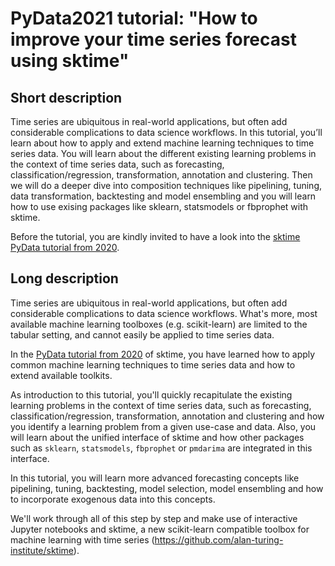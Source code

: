 # PyData2021 tutorial: "How to improve your time series forecast using sktime"


## Short description
Time series are ubiquitous in real-world applications, but often add considerable complications to data science workflows. In this tutorial, you’ll learn about how to apply and extend machine learning techniques to time series data.  You will learn about the different existing learning problems in the context of time series data, such as forecasting, classification/regression, transformation, annotation and clustering. Then we will do a deeper dive into composition techniques like pipelining, tuning, data transformation, backtesting and model ensembling and you will learn how to use exising packages like sklearn, statsmodels or fbprophet with sktime.

Before the tutorial, you are kindly invited to have a look into the [sktime PyData tutorial from 2020](https://www.youtube.com/watch?v=Wf2naBHRo8Q&t=1240s).

## Long description
Time series are ubiquitous in real-world applications, but often add considerable complications to data science workflows. What's more, most available machine learning toolboxes (e.g. scikit-learn) are limited to the tabular setting, and cannot easily be applied to time series data. 

In the [PyData tutorial from 2020](https://www.youtube.com/watch?v=Wf2naBHRo8Q&t=1240s) of sktime, you have learned how to apply common machine learning techniques to time series data and how to extend available toolkits.

As introduction to this tutorial, you'll quickly recapitulate the existing learning problems in the context of time series data, such as forecasting, classification/regression, transformation, annotation and clustering and how you identify a learning problem from a given use-case and data. Also, you will learn about the unified interface of sktime and how other packages such as `sklearn`, `statsmodels`, `fbprophet` or `pmdarima` are integrated in this interface.

In this tutorial, you will learn more advanced forecasting concepts like pipelining, tuning, backtesting, model selection, model ensembling and how to incorporate exogenous data into this concepts.

We'll work through all of this step by step and make use of interactive Jupyter notebooks and sktime, a new scikit-learn compatible toolbox for machine learning with time series (https://github.com/alan-turing-institute/sktime).
